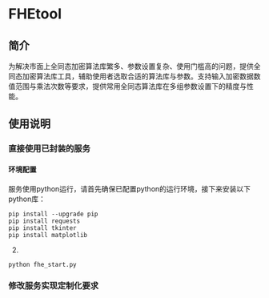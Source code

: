 # FHEtool
## 简介
为解决市面上全同态加密算法库繁多、参数设置复杂、使用门槛高的问题，提供全同态加密算法库工具，辅助使用者选取合适的算法库与参数。支持输入加密数据数值范围与乘法次数等要求，提供常用全同态算法库在多组参数设置下的精度与性能。
## 使用说明
### 直接使用已封装的服务
#### 环境配置
服务使用python运行，请首先确保已配置python的运行环境，接下来安装以下python库：
```
pip install --upgrade pip
pip install requests
pip install tkinter
pip install matplotlib
```
2. 
```
python fhe_start.py
```
### 修改服务实现定制化要求
